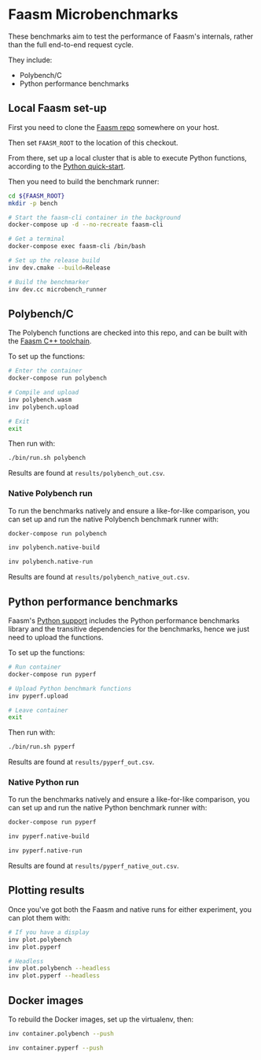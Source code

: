 # Faasm Microbenchmarks

These benchmarks aim to test the performance of Faasm's internals, rather than
the full end-to-end request cycle.

They include:

- Polybench/C
- Python performance benchmarks

## Local Faasm set-up

First you need to clone the [Faasm repo](https://github.com/faasm/faasm)
somewhere on your host.

Then set `FAASM_ROOT` to the location of this checkout.

From there, set up a local cluster that is able to execute Python functions,
according to the [Python
quick-start](https://github.com/faasm/faasm/blob/master/docs/python.md).

Then you need to build the benchmark runner:

```bash
cd ${FAASM_ROOT}
mkdir -p bench

# Start the faasm-cli container in the background
docker-compose up -d --no-recreate faasm-cli

# Get a terminal
docker-compose exec faasm-cli /bin/bash

# Set up the release build
inv dev.cmake --build=Release

# Build the benchmarker
inv dev.cc microbench_runner
```

## Polybench/C

The Polybench functions are checked into this repo, and can be built with the
[Faasm C++ toolchain](https://github.com/faasm/cpp).

To set up the functions:

```bash
# Enter the container
docker-compose run polybench

# Compile and upload
inv polybench.wasm
inv polybench.upload

# Exit
exit
```

Then run with:

```bash
./bin/run.sh polybench
```

Results are found at `results/polybench_out.csv`.

### Native Polybench run

To run the benchmarks natively and ensure a like-for-like comparison, you can
set up and run the native Polybench benchmark runner with:

```bash
docker-compose run polybench

inv polybench.native-build

inv polybench.native-run
```

Results are found at `results/polybench_native_out.csv`.

## Python performance benchmarks

Faasm's [Python support](https://github.com/faasm/python) includes the Python
performance benchmarks library and the transitive dependencies for the
benchmarks, hence we just need to upload the functions.

To set up the functions:

```bash
# Run container
docker-compose run pyperf

# Upload Python benchmark functions
inv pyperf.upload

# Leave container
exit
```

Then run with:

```bash
./bin/run.sh pyperf
```

Results are found at `results/pyperf_out.csv`.

### Native Python run

To run the benchmarks natively and ensure a like-for-like comparison, you can
set up and run the native Python benchmark runner with:

```bash
docker-compose run pyperf

inv pyperf.native-build

inv pyperf.native-run
```

Results are found at `results/pyperf_native_out.csv`.

## Plotting results

Once you've got both the Faasm and native runs for either experiment, you can
plot them with:

```bash
# If you have a display
inv plot.polybench
inv plot.pyperf

# Headless
inv plot.polybench --headless
inv plot.pyperf --headless
```

## Docker images

To rebuild the Docker images, set up the virtualenv, then:

```bash
inv container.polybench --push

inv container.pyperf --push
```
